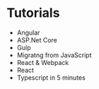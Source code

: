 # Tutorials

- Angular
- ASP.Net Core
- Gulp
- Migratng from JavaScript
- React & Webpack
- React
- Typescript in 5 minutes
